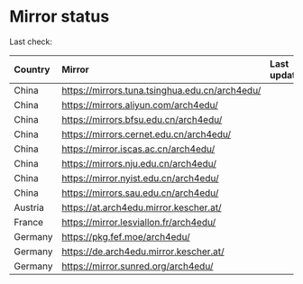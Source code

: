 <script src="./time.js"></script>
# Mirror status
Last check: <script type="text/javascript">localize(1711012655.8437538);</script>

|Country|Mirror|Last update|
|:------|:-----|:----------|
|China|https://mirrors.tuna.tsinghua.edu.cn/arch4edu/|<script type="text/javascript">localize(1711002648);</script>|
|China|https://mirrors.aliyun.com/arch4edu/|<script type="text/javascript">localize(1710959480);</script>|
|China|https://mirrors.bfsu.edu.cn/arch4edu/|<script type="text/javascript">localize(1711002648);</script>|
|China|https://mirrors.cernet.edu.cn/arch4edu/|<script type="text/javascript">localize(1711002648);</script>|
|China|https://mirror.iscas.ac.cn/arch4edu/|<script type="text/javascript">localize(1710959480);</script>|
|China|https://mirrors.nju.edu.cn/arch4edu/|<script type="text/javascript">localize(1710959480);</script>|
|China|https://mirror.nyist.edu.cn/arch4edu/|<script type="text/javascript">localize(1710959480);</script>|
|China|https://mirrors.sau.edu.cn/arch4edu/|<script type="text/javascript">localize(1710959480);</script>|
|Austria|https://at.arch4edu.mirror.kescher.at/|<script type="text/javascript">localize(1711002648);</script>|
|France|https://mirror.lesviallon.fr/arch4edu/|<script type="text/javascript">localize(1710959480);</script>|
|Germany|https://pkg.fef.moe/arch4edu/|<script type="text/javascript">localize(1711002648);</script>|
|Germany|https://de.arch4edu.mirror.kescher.at/|<script type="text/javascript">localize(1711002648);</script>|
|Germany|https://mirror.sunred.org/arch4edu/|<script type="text/javascript">localize(1711002648);</script>|

<script src="./tablefilter/tablefilter.js"></script>
<script src="./table.js"></script>